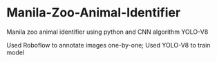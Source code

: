 # Manila-Zoo-Animal-Identifier
Manila zoo animal identifier using python and CNN algorithm YOLO-V8

Used Roboflow to annotate images one-by-one;
Used YOLO-V8 to train model


